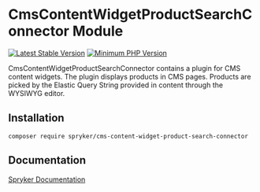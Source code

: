 # CmsContentWidgetProductSearchConnector Module
[![Latest Stable Version](https://poser.pugx.org/spryker/cms-content-widget-product-search-connector/v/stable.svg)](https://packagist.org/packages/spryker/cms-content-widget-product-search-connector)
[![Minimum PHP Version](https://img.shields.io/badge/php-%3E%3D%208.3-8892BF.svg)](https://php.net/)

CmsContentWidgetProductSearchConnector contains a plugin for CMS content widgets.
The plugin displays products in CMS pages. Products are picked by the Elastic Query String  provided in content through the WYSIWYG editor.

## Installation

```
composer require spryker/cms-content-widget-product-search-connector
```

## Documentation

[Spryker Documentation](https://docs.spryker.com)
